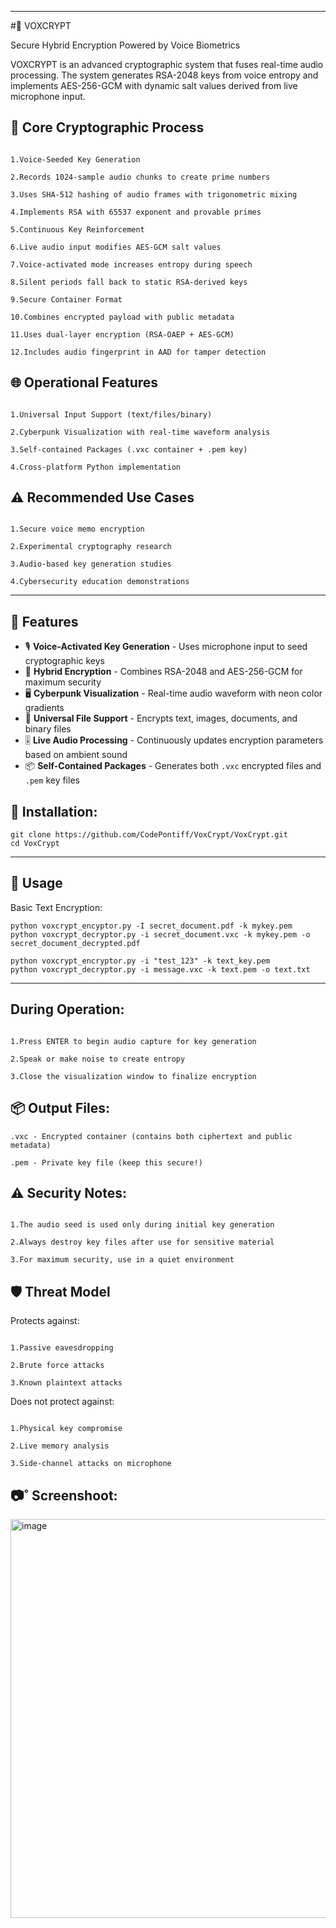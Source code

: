 
---

#🎤 VOXCRYPT

Secure Hybrid Encryption Powered by Voice Biometrics

VOXCRYPT is an advanced cryptographic system that fuses real-time audio processing. The system generates RSA-2048 keys from voice entropy and implements AES-256-GCM with dynamic salt values derived from live microphone input.

## 🔐 Core Cryptographic Process
```

1.Voice-Seeded Key Generation

2.Records 1024-sample audio chunks to create prime numbers

3.Uses SHA-512 hashing of audio frames with trigonometric mixing

4.Implements RSA with 65537 exponent and provable primes

5.Continuous Key Reinforcement

6.Live audio input modifies AES-GCM salt values

7.Voice-activated mode increases entropy during speech

8.Silent periods fall back to static RSA-derived keys

9.Secure Container Format

10.Combines encrypted payload with public metadata

11.Uses dual-layer encryption (RSA-OAEP + AES-GCM)

12.Includes audio fingerprint in AAD for tamper detection
```

## 🌐 Operational Features
```

1.Universal Input Support (text/files/binary)

2.Cyberpunk Visualization with real-time waveform analysis

3.Self-contained Packages (.vxc container + .pem key)

4.Cross-platform Python implementation
```

## ⚠️ Recommended Use Cases
```

1.Secure voice memo encryption

2.Experimental cryptography research

3.Audio-based key generation studies

4.Cybersecurity education demonstrations
```

---

## 🌟 Features

- 🎙️ **Voice-Activated Key Generation** - Uses microphone input to seed cryptographic keys
- 🔐 **Hybrid Encryption** - Combines RSA-2048 and AES-256-GCM for maximum security
- 🖥 **Cyberpunk Visualization** - Real-time audio waveform with neon color gradients
- 📁 **Universal File Support** - Encrypts text, images, documents, and binary files
- 🎚️ **Live Audio Processing** - Continuously updates encryption parameters based on ambient sound
- 📦 **Self-Contained Packages** - Generates both `.vxc` encrypted files and `.pem` key files

## 🚀 Installation:
```
git clone https://github.com/CodePontiff/VoxCrypt/VoxCrypt.git
cd VoxCrypt
```
---
## 🎯 Usage
Basic Text Encryption:
```
python voxcrypt_encyptor.py -I secret_document.pdf -k mykey.pem
python voxcrypt_decryptor.py -i secret_document.vxc -k mykey.pem -o secret_document_decrypted.pdf

python voxcrypt_encryptor.py -i "test_123" -k text_key.pem
python voxcrypt_decryptor.py -i message.vxc -k text.pem -o text.txt
```
---

## During Operation:
```

1.Press ENTER to begin audio capture for key generation

2.Speak or make noise to create entropy

3.Close the visualization window to finalize encryption
```

## 📦 Output Files:
```
.vxc - Encrypted container (contains both ciphertext and public metadata)

.pem - Private key file (keep this secure!)
```

## ⚠️ Security Notes:
```

1.The audio seed is used only during initial key generation

2.Always destroy key files after use for sensitive material

3.For maximum security, use in a quiet environment
```

## 🛡️ Threat Model

Protects against:
```

1.Passive eavesdropping

2.Brute force attacks

3.Known plaintext attacks
```

Does not protect against:
```

1.Physical key compromise

2.Live memory analysis

3.Side-channel attacks on microphone
```
## 📷˚ Screenshoot:

<img width="1202" height="638" alt="image" src="https://github.com/user-attachments/assets/8e735e20-524b-4392-bd66-cea47896ae5b" />

